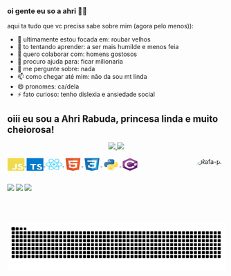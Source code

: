 ### oi gente eu so a ahri 👋🦊

aqui ta tudo que vc precisa sabe sobre mim (agora pelo menos)):

- 🔭 ultimamente estou focada em: roubar velhos
- 🌱 to tentando aprender: a ser mais humilde e menos feia
- 👯 quero colaborar com: homens gostosos
- 🤔 procuro ajuda para: ficar milionaria
- 💬 me pergunte sobre: nada
- 📫 como chegar até mim: não da sou mt linda
- 😄 pronomes: ca/dela
- ⚡ fato curioso: tenho dislexia e ansiedade social


## oiii eu sou a Ahri Rabuda, princesa linda e muito cheiorosa!
<div align="center">
  <a href="https://github.com/ahrirabuda">
  <img height="180em" src="https://github-readme-stats.vercel.app/api?username=ahrirabuda&show_icons=true&theme=dracula&include_all_commits=true&count_private=true"/>
  <img height="180em" src="https://github-readme-stats.vercel.app/api/top-langs/?username=ahrirabuda&layout=compact&langs_count=7&theme=dracula"/>
</div>
<div style="display: inline_block"><br>
  <img align="center" alt="Rafa-Js" height="30" width="40" src="https://raw.githubusercontent.com/devicons/devicon/master/icons/javascript/javascript-plain.svg">
  <img align="center" alt="Rafa-Ts" height="30" width="40" src="https://raw.githubusercontent.com/devicons/devicon/master/icons/typescript/typescript-plain.svg">
  <img align="center" alt="Rafa-React" height="30" width="40" src="https://raw.githubusercontent.com/devicons/devicon/master/icons/react/react-original.svg">
  <img align="center" alt="Rafa-HTML" height="30" width="40" src="https://raw.githubusercontent.com/devicons/devicon/master/icons/html5/html5-original.svg">
  <img align="center" alt="Rafa-CSS" height="30" width="40" src="https://raw.githubusercontent.com/devicons/devicon/master/icons/css3/css3-original.svg">
  <img align="center" alt="Rafa-Python" height="30" width="40" src="https://raw.githubusercontent.com/devicons/devicon/master/icons/python/python-original.svg">
  <img align="center" alt="Rafa-Csharp" height="30" width="40" src="https://raw.githubusercontent.com/devicons/devicon/master/icons/csharp/csharp-original.svg">
 <img align="right" alt="Rafa-pic" height="150" style="border-radius:50px;" src="https://cdn.discordapp.com/attachments/751965637487755306/897278436236750908/ahri.gif">
</div>
  
  ##
 
  <div> 
  <a href="https://www.youtube.com/channel/Ahryuba" target="_blank"><img src="https://img.shields.io/badge/YouTube-FF0000?style=for-the-badge&logo=youtube&logoColor=white" target="_blank"></a>
 	<a href="https://www.twitch.tv/ahri_rabuda" target="_blank"><img src="https://img.shields.io/badge/Twitch-9146FF?style=for-the-badge&logo=twitch&logoColor=white" target="_blank"></a>
 <a href="https://discord.gg/8cFDNFu" target="_blank"><img src="https://img.shields.io/badge/Discord-7289DA?style=for-the-badge&logo=discord&logoColor=white" target="_blank"></a>  

![Snake animation](https://github.com/ahrirabuda/ahrirabuda/blob/output/github-contribution-grid-snake.svg)

</div>
